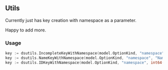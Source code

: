 ## Utils

Currently just has key creation with namespace as a parameter.

Happy to add more.

### Usage

```go
key := dsutils.IncompleteKeyWithNamespace(model.OptionKind, "namespace", nil)
key := dsutils.NameKeyWithNamespace(model.OptionKind, "namespace", "Name", nil)
key := dsutils.IDKeyWithNamespace(model.OptionKind, "namespace", int64(Id), nil)

```
